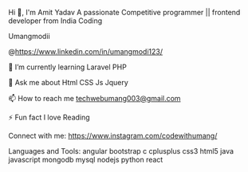 Hi 👋, I'm Amit Yadav
A passionate Competitive programmer || frontend developer from India
Coding

Umangmodii

@https://www.linkedin.com/in/umangmodi123/

🌱 I’m currently learning Laravel PHP

💬 Ask me about Html CSS Js Jquery 

📫 How to reach me techwebumang003@gmail.com

⚡ Fun fact I love Reading

Connect with me:
https://www.instagram.com/codewithumang/

Languages and Tools:
angular bootstrap c cplusplus css3 html5 java javascript mongodb mysql nodejs python react
